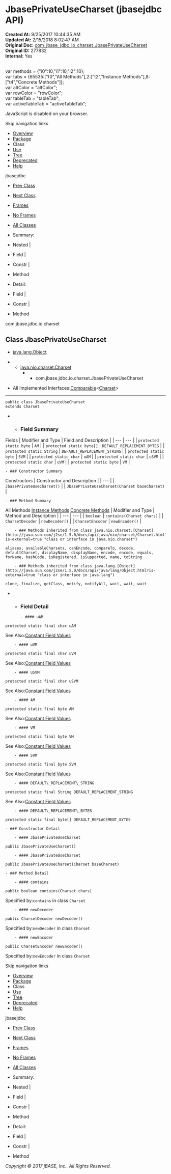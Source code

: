 # JbasePrivateUseCharset (jbasejdbc   API)

**Created At:** 9/25/2017 10:44:35 AM  
**Updated At:** 2/15/2018 8:02:47 AM  
**Original Doc:** [com_jbase_jdbc_io_charset_JbasePrivateUseCharset](https://docs.jbase.com/39233-charset/com_jbase_jdbc_io_charset_JbasePrivateUseCharset)  
**Original ID:** 277832  
**Internal:** Yes  

<!--<br>    try {<br>        if (location.href.indexOf('is-external=true') == -1) {<br>            parent.document.title="JbasePrivateUseCharset (jbasejdbc   API)";<br>        }<br>    }<br>    catch(err) {<br>    }<br>//--><br>var methods = {"i0":10,"i1":10,"i2":10};<br>var tabs = {65535:["t0","All Methods"],2:["t2","Instance Methods"],8:["t4","Concrete Methods"]};<br>var altColor = "altColor";<br>var rowColor = "rowColor";<br>var tableTab = "tableTab";<br>var activeTableTab = "activeTableTab";
JavaScript is disabled on your browser.

Skip navigation links

- [Overview](../../../../../overview-summary.html)
- [Package](./../com.jbase.jdbc.io.charset-%28jbasejdbc---api%29)
- Class
- [Use](./../class-use/uses-of-class-com.jbase.jdbc.io.charset.jbaseprivateusecharset-%28jbasejdbc---api%29)
- [Tree](./../com.jbase.jdbc.io.charset-class-hierarchy-%28jbasejdbc---api%29)
- [Deprecated](../../../../../deprecated-list.html)
- [Help](../../../../../help-doc.html)


jbasejdbc <br>

- [Prev Class](./../jbasecharsetencoder-%28jbasejdbc---api%29 "class in com.jbase.jdbc.io.charset")
- [Next Class](./../jbaseprivateusecharsetdecoder-%28jbasejdbc---api%29 "class in com.jbase.jdbc.io.charset")


- [Frames](./.)
- [No Frames](./.)


- [All Classes](../../../../../allclasses-noframe.html)


<!--<br>  allClassesLink = document.getElementById("allclasses\_navbar\_top");<br>  if(window==top) {<br>    allClassesLink.style.display = "block";<br>  }<br>  else {<br>    allClassesLink.style.display = "none";<br>  }<br>  //-->

- Summary:
- Nested |
- Field |
- Constr |
- Method


- Detail:
- Field |
- Constr |
- Method

com.jbase.jdbc.io.charset

## Class JbasePrivateUseCharset

- [java.lang.Object](http://java.sun.com/j2se/1.5.0/docs/api/java/lang/Object.html?is-external=true "class or interface in java.lang")
- - [java.nio.charset.Charset](http://java.sun.com/j2se/1.5.0/docs/api/java/nio/charset/Charset.html?is-external=true "class or interface in java.nio.charset")
    - - com.jbase.jdbc.io.charset.JbasePrivateUseCharset


- All Implemented Interfaces:[Comparable](http://java.sun.com/j2se/1.5.0/docs/api/java/lang/Comparable.html?is-external=true "class or interface in java.lang")&lt;[Charset](http://java.sun.com/j2se/1.5.0/docs/api/java/nio/charset/Charset.html?is-external=true "class or interface in java.nio.charset")&gt;
* * *


```
public class JbasePrivateUseCharset
extends Charset
```

- - ### Field Summary


Fields | Modifier and Type | Field and Description |
| --- | --- |
| `protected static byte` | `AM`  |
| `protected static byte[]` | `DEFAULT_REPLACEMENT_BYTES`  |
| `protected static String` | `DEFAULT_REPLACEMENT_STRING`  |
| `protected static byte` | `SVM`  |
| `protected static char` | `uAM`  |
| `protected static char` | `uSVM`  |
| `protected static char` | `uVM`  |
| `protected static byte` | `VM`  |


    - ### Constructor Summary


Constructors | Constructor and Description |
| --- |
| `JbasePrivateUseCharset()`  |
| `JbasePrivateUseCharset(Charset baseCharset)`  |


    - ### Method Summary


All Methods [Instance Methods](javascript:show%282%29;) [Concrete Methods](javascript:show%288%29;) | Modifier and Type | Method and Description |
| --- | --- |
| `boolean` | `contains(Charset chars)`  |
| `CharsetDecoder` | `newDecoder()`  |
| `CharsetEncoder` | `newEncoder()`  |


        - ### Methods inherited from class java.nio.charset.[Charset](http://java.sun.com/j2se/1.5.0/docs/api/java/nio/charset/Charset.html?is-external=true "class or interface in java.nio.charset")
`aliases, availableCharsets, canEncode, compareTo, decode, defaultCharset, displayName, displayName, encode, encode, equals, forName, hashCode, isRegistered, isSupported, name, toString`


        - ### Methods inherited from class java.lang.[Object](http://java.sun.com/j2se/1.5.0/docs/api/java/lang/Object.html?is-external=true "class or interface in java.lang")
`clone, finalize, getClass, notify, notifyAll, wait, wait, wait`

- - ### Field Detail

        - #### uAM

```
protected static final char uAM
```
See Also:[Constant Field Values](../../../../../constant-values.html#com.jbase.jdbc.io.charset.JbasePrivateUseCharset.uAM)


        - #### uVM

```
protected static final char uVM
```
See Also:[Constant Field Values](../../../../../constant-values.html#com.jbase.jdbc.io.charset.JbasePrivateUseCharset.uVM)


        - #### uSVM

```
protected static final char uSVM
```
See Also:[Constant Field Values](../../../../../constant-values.html#com.jbase.jdbc.io.charset.JbasePrivateUseCharset.uSVM)


        - #### AM

```
protected static final byte AM
```
See Also:[Constant Field Values](../../../../../constant-values.html#com.jbase.jdbc.io.charset.JbasePrivateUseCharset.AM)


        - #### VM

```
protected static final byte VM
```
See Also:[Constant Field Values](../../../../../constant-values.html#com.jbase.jdbc.io.charset.JbasePrivateUseCharset.VM)


        - #### SVM

```
protected static final byte SVM
```
See Also:[Constant Field Values](../../../../../constant-values.html#com.jbase.jdbc.io.charset.JbasePrivateUseCharset.SVM)


        - #### DEFAULT\_REPLACEMENT\_STRING

```
protected static final String DEFAULT_REPLACEMENT_STRING
```
See Also:[Constant Field Values](../../../../../constant-values.html#com.jbase.jdbc.io.charset.JbasePrivateUseCharset.DEFAULT_REPLACEMENT_STRING)


        - #### DEFAULT\_REPLACEMENT\_BYTES

```
protected static final byte[] DEFAULT_REPLACEMENT_BYTES
```


    - ### Constructor Detail

        - #### JbasePrivateUseCharset

```
public JbasePrivateUseCharset()
```


        - #### JbasePrivateUseCharset

```
public JbasePrivateUseCharset(Charset baseCharset)
```


    - ### Method Detail

        - #### contains

```
public boolean contains(Charset chars)
```
Specified by:`contains` in class `Charset`


        - #### newDecoder

```
public CharsetDecoder newDecoder()
```
Specified by:`newDecoder` in class `Charset`


        - #### newEncoder

```
public CharsetEncoder newEncoder()
```
Specified by:`newEncoder` in class `Charset`

Skip navigation links

- [Overview](../../../../../overview-summary.html)
- [Package](./../com.jbase.jdbc.io.charset-%28jbasejdbc---api%29)
- Class
- [Use](./../class-use/uses-of-class-com.jbase.jdbc.io.charset.jbaseprivateusecharset-%28jbasejdbc---api%29)
- [Tree](./../com.jbase.jdbc.io.charset-class-hierarchy-%28jbasejdbc---api%29)
- [Deprecated](../../../../../deprecated-list.html)
- [Help](../../../../../help-doc.html)


jbasejdbc <br>

- [Prev Class](./../jbasecharsetencoder-%28jbasejdbc---api%29 "class in com.jbase.jdbc.io.charset")
- [Next Class](./../jbaseprivateusecharsetdecoder-%28jbasejdbc---api%29 "class in com.jbase.jdbc.io.charset")


- [Frames](./.)
- [No Frames](./.)


- [All Classes](../../../../../allclasses-noframe.html)


<!--<br>  allClassesLink = document.getElementById("allclasses\_navbar\_bottom");<br>  if(window==top) {<br>    allClassesLink.style.display = "block";<br>  }<br>  else {<br>    allClassesLink.style.display = "none";<br>  }<br>  //-->

- Summary:
- Nested |
- Field |
- Constr |
- Method


- Detail:
- Field |
- Constr |
- Method

*Copyright © 2017 jBASE, Inc.. All Rights Reserved.*
